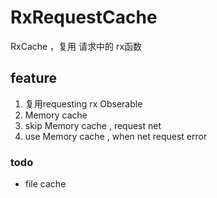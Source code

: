 # RxRequestCache
RxCache ，复用 请求中的 rx函数

## feature

1. 复用requesting rx Obserable
2. Memory cache
3. skip Memory cache , request net
4. use Memory cache , when  net request error

### todo 
* file cache
